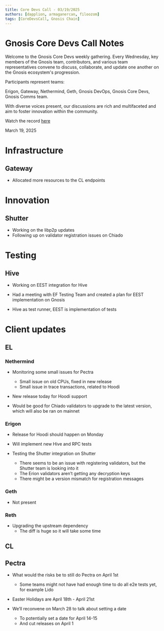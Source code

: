 ```yaml
---
title: Core Devs Call - 03/19/2025
authors: [dapplion, armaganercan, filoozom]
tags: [CoreDevsCall, Gnosis Chain]
---
```


# Gnosis Core Devs Call Notes

Welcome to the Gnosis Core Devs weekly gathering. Every Wednesday, key members of the Gnosis team, contributors, and various team representatives convene to discuss, collaborate, and update one another on the Gnosis ecosystem's progression.

Participants represent teams:

Erigon, Gateway, Nethermind, Geth, Gnosis DevOps, Gnosis Core Devs, Gnosis Comms team.

With diverse voices present, our discussions are rich and multifaceted and aim to foster innovation within the community.

Watch the record [here](https://youtu.be/va89vpPhTW8)

March 19, 2025

# Infrastructure
## Gateway

* Allocated more resources to the CL endpoints


# Innovation
## Shutter

* Working on the libp2p updates
* Following up on validator registration issues on Chiado


# Testing
## Hive

* Working on EEST integration for Hive

* Had a meeting with EF Testing Team and created a plan for EEST implementation on Gnosis

* Hive as test runner, EEST is implementation of tests


# Client updates
## EL
### Nethermind

* Monitoring some small issues for Pectra
  * Small issue on old CPUs, fixed in new release
  * Small issue in trace transactions, related to Hoodi

* New release today for Hoodi support

* Would be good for Chiado validators to upgrade to the latest version, which will also be ran on mainnet



### Erigon
* Release for Hoodi should happen on Monday

* Will implement new Hive and RPC tests

* Testing the Shutter integration on Shutter
  * There seems to be an issue with registering validators, but the Shutter team is looking into it
  * The Erion validators aren’t getting any decryption keys
  * There might be a version mismatch for registration messages


### Geth
* Not present

### Reth

* Upgrading the upstream dependency
  * The diff is huge so it will take some time



## CL

## Pectra
* What would the risks be to still do Pectra on April 1st
  * Some teams might not have had enough time to do all e2e tests yet, for example Lido

* Easter Holidays are April 18th - April 21st

* We’ll reconvene on March 28 to talk about setting a date
  * To potentially set a date for April 14-15
  * And cut releases on April 1



